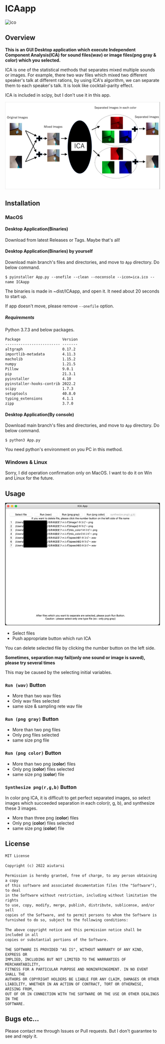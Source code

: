 # ICAapp

![ico](App-mac/ica.ico)

## Overview

**This is an GUI Desktop application which execute Independent Component Analysis(ICA) for sound files(wav) or image files(png gray & color) which you selected.**

ICA is one of the statistical methods that separates mixed multiple sounds or images. For example, there two wav files which mixed two different speaker's talk at different rations, by using ICA's algorithm, we can separate them to each speaker's talk. It is look like cocktail-parity effect.

ICA is included in scipy, but I don't use it in this app.

![ICA-color](img/ICA-color.png)

## Installation

### MacOS

#### Desktop Application(Binaries)

Download from latest Releases or Tags. Maybe that's all!

#### Desktop Application(Binaries) by yourself

Download main branch's files and directories, and move to `App` directory.
Do below command.

```
$ pyinstaller App.py --onefile --clean --noconsole --icon=ica.ico --name ICAapp
```

The binaries is made in ~dist/ICAapp, and open it. It need about 20 seconds to start up.

If app doesn't move, please remove `--onefile` option.

##### Requirements

Python 3.7.3 and below packages.

```
Package                   Version
------------------------- -------
altgraph                  0.17.2
importlib-metadata        4.11.3
macholib                  1.15.2
numpy                     1.21.5
Pillow                    9.0.1
pip                       21.3.1
pyinstaller               4.10
pyinstaller-hooks-contrib 2022.2
scipy                     1.7.3
setuptools                40.8.0
typing_extensions         4.1.1
zipp                      3.7.0
```

#### Desktop Application(By console)

Download main branch's files and directories, and move to `App` directory.
Do below command.

```
$ python3 App.py
```

You need python's environment on you PC in this method.


### Windows & Linux

Sorry, I did operation confirmation only on MacOS. I want to do it on Win and Linux for the future.

## Usage

![Menu-mac](/img/Menu-mac.png)

- Select files
- Push appropriate button which run ICA

You can delete selected file by clicking the number button on the left side.

**Sometimes, separation may fail(only one sound or image is saved), please try several times**

This may be caused by the selecting initial variables.

### `Run (wav)` Button

- More than two wav files
- Only wav files selected
- same size & sampling rete wav file

### `Run (png gray)` Button

- More than two png files
- Only png files selected
- same size png file

### `Run (png color)` Button

- More than two png (**color**) files
- Only png (**color**) files selected
- same size png (**color**) file

### `Synthesize png(r,g,b)` Button

In color png ICA, it is difficult to get perfect separated images, so select images which succeeded separation in each color(r, g, b), and synthesize these 3 images.

- More than three png (**color**) files
- Only png (**color**) files selected
- same size png (**color**) file

## License

```
MIT License

Copyright (c) 2022 aiutarsi

Permission is hereby granted, free of charge, to any person obtaining a copy
of this software and associated documentation files (the "Software"), to deal
in the Software without restriction, including without limitation the rights
to use, copy, modify, merge, publish, distribute, sublicense, and/or sell
copies of the Software, and to permit persons to whom the Software is
furnished to do so, subject to the following conditions:

The above copyright notice and this permission notice shall be included in all
copies or substantial portions of the Software.

THE SOFTWARE IS PROVIDED "AS IS", WITHOUT WARRANTY OF ANY KIND, EXPRESS OR
IMPLIED, INCLUDING BUT NOT LIMITED TO THE WARRANTIES OF MERCHANTABILITY,
FITNESS FOR A PARTICULAR PURPOSE AND NONINFRINGEMENT. IN NO EVENT SHALL THE
AUTHORS OR COPYRIGHT HOLDERS BE LIABLE FOR ANY CLAIM, DAMAGES OR OTHER
LIABILITY, WHETHER IN AN ACTION OF CONTRACT, TORT OR OTHERWISE, ARISING FROM,
OUT OF OR IN CONNECTION WITH THE SOFTWARE OR THE USE OR OTHER DEALINGS IN THE
SOFTWARE.
```

## Bugs etc...

Please contact me through Issues or Pull requests. But I don't guarantee to see and reply it.
